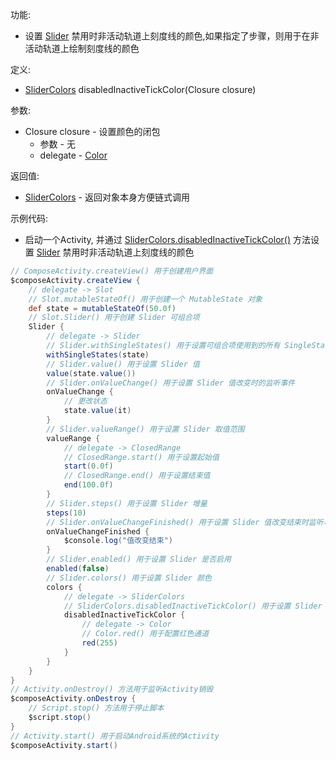 功能:

+ 设置 [Slider](/API/UI/Compose/Widget/Slider/README.md) 禁用时非活动轨道上刻度线的颜色,如果指定了步骤，则用于在非活动轨道上绘制刻度线的颜色

定义:

+ [SliderColors](/API/UI/Compose/Theme/Color/SliderColors/README.md) disabledInactiveTickColor(Closure
  closure)

参数:

+ Closure closure - 设置颜色的闭包
    + 参数 - 无
    + delegate - [Color](/API/UI/Compose/Theme/Color/Color/README.md)

返回值:

+ [SliderColors](/API/UI/Compose/Theme/Color/SliderColors/README.md) - 返回对象本身方便链式调用

示例代码:

+ 启动一个Activity,
  并通过 [SliderColors.disabledInactiveTickColor()](/API/UI/Compose/Theme/Color/SliderColors/README.md?id=disabledInactiveTickColor)
  方法设置 [Slider](/API/UI/Compose/Widget/Slider/README.md) 禁用时非活动轨道上刻度线的颜色

```groovy
// ComposeActivity.createView() 用于创建用户界面
$composeActivity.createView {
    // delegate -> Slot
    // Slot.mutableStateOf() 用于创建一个 MutableState 对象
    def state = mutableStateOf(50.0f)
    // Slot.Slider() 用于创建 Slider 可组合项
    Slider {
        // delegate -> Slider
        // Slider.withSingleStates() 用于设置可组合项使用到的所有 SingleState
        withSingleStates(state)
        // Slider.value() 用于设置 Slider 值
        value(state.value())
        // Slider.onValueChange() 用于设置 Slider 值改变时的监听事件
        onValueChange {
            // 更改状态
            state.value(it)
        }
        // Slider.valueRange() 用于设置 Slider 取值范围
        valueRange {
            // delegate -> ClosedRange
            // ClosedRange.start() 用于设置起始值
            start(0.0f)
            // ClosedRange.end() 用于设置结束值
            end(100.0f)
        }
        // Slider.steps() 用于设置 Slider 增量
        steps(10)
        // Slider.onValueChangeFinished() 用于设置 Slider 值改变结束时监听事件
        onValueChangeFinished {
            $console.log("值改变结束")
        }
        // Slider.enabled() 用于设置 Slider 是否启用
        enabled(false)
        // Slider.colors() 用于设置 Slider 颜色
        colors {
            // delegate -> SliderColors
            // SliderColors.disabledInactiveTickColor() 用于设置 Slider 禁用时非活动轨道上刻度线的颜色
            disabledInactiveTickColor {
                // delegate -> Color
                // Color.red() 用于配置红色通道
                red(255)
            }
        }
    }
}
// Activity.onDestroy() 方法用于监听Activity销毁
$composeActivity.onDestroy {
    // Script.stop() 方法用于停止脚本
    $script.stop()
}
// Activity.start() 用于启动Android系统的Activity
$composeActivity.start()
```